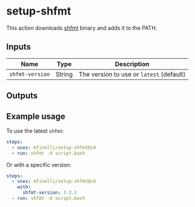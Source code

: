 # setup-shfmt

This action downloads [shfmt](https://github.com/mvdan/sh) binary and adds it
to the PATH.

## Inputs

| Name            | Type   | Description                              |
| --------------- | ------ | ---------------------------------------- |
| `shfmt-version` | String | The version to use or `latest` (default) |

## Outputs

## Example usage

To use the latest `shfmt`:

```yaml
steps:
  - uses: mfinelli/setup-shfmt@v4
  - run: shfmt -d script.bash
```

Or with a specific version:

```yaml
steps:
  - uses: mfinelli/setup-shfmt@v4
    with:
      shfmt-version: 3.3.1
  - run: shfmt -d script.bash
```
